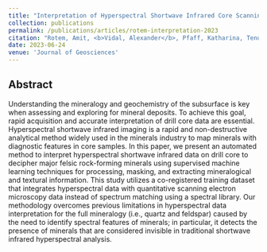 ```yaml
---
title: "Interpretation of Hyperspectral Shortwave Infrared Core Scanning Data Using SEM-Based Automated Mineralogy: A Machine Learning Approach"
collection: publications
permalink: /publications/articles/rotem-interpretation-2023
citation: "Rotem, Amit, <b>Vidal, Alexander</b>, Pfaff, Katharina, Tenorio, Luis, Chung, Matthias, Tharalson, Erik, Monecke, Thomas: Journal of Geosciences, DOI: <a href='https://www.mdpi.com/2076-3263/13/7/192'>https://www.mdpi.com/2076-3263/13/7/192 </a>, 2023."
date: 2023-06-24
venue: 'Journal of Geosciences'
---
```

## Abstract
Understanding the mineralogy and geochemistry of the subsurface is key when assessing and exploring for mineral deposits. To achieve this goal, rapid acquisition and accurate interpretation of drill core data are essential. Hyperspectral shortwave infrared imaging is a rapid and non-destructive analytical method widely used in the minerals industry to map minerals with diagnostic features in core samples. In this paper, we present an automated method to interpret hyperspectral shortwave infrared data on drill core to decipher major felsic rock-forming minerals using supervised machine learning techniques for processing, masking, and extracting mineralogical and textural information. This study utilizes a co-registered training dataset that integrates hyperspectral data with quantitative scanning electron microscopy data instead of spectrum matching using a spectral library. Our methodology overcomes previous limitations in hyperspectral data interpretation for the full mineralogy (i.e., quartz and feldspar) caused by the need to identify spectral features of minerals; in particular, it detects the presence of minerals that are considered invisible in traditional shortwave infrared hyperspectral analysis.


